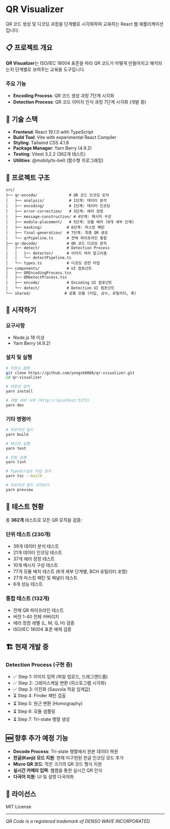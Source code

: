 # QR Visualizer

QR 코드 생성 및 디코딩 과정을 단계별로 시각화하여 교육하는 React 웹 애플리케이션입니다.

## 📋 프로젝트 개요

**QR Visualizer**는 ISO/IEC 18004 표준을 따라 QR 코드가 어떻게 만들어지고 해석되는지 단계별로 보여주는 교육용 도구입니다.

### 주요 기능
- **Encoding Process**: QR 코드 생성 과정 7단계 시각화
- **Detection Process**: QR 코드 이미지 인식 과정 7단계 시각화 (개발 중)

## 🚀 기술 스택

- **Frontend**: React 19.1.0 with TypeScript
- **Build Tool**: Vite with experimental React Compiler
- **Styling**: Tailwind CSS 4.1.8
- **Package Manager**: Yarn Berry (4.9.2)
- **Testing**: Vitest 3.2.2 (362개 테스트)
- **Utilities**: @mobily/ts-belt (함수형 프로그래밍)

## 📁 프로젝트 구조

```
src/
├── qr-encode/              # QR 코드 인코딩 로직
│   ├── analysis/           # 1단계: 데이터 분석
│   ├── encoding/           # 2단계: 데이터 인코딩
│   ├── error-correction/   # 3단계: 에러 정정
│   ├── message-construction/ # 4단계: 메시지 구성
│   ├── module-placement/   # 5단계: 모듈 배치 (8개 세부 단계)
│   ├── masking/           # 6단계: 마스킹 패턴
│   ├── final-generation/  # 7단계: 최종 QR 생성
│   └── qrPipeline.ts      # 전체 파이프라인 통합
├── qr-decode/             # QR 코드 디코딩 로직
│   ├── detect/            # Detection Process
│   │   ├── detector/      # 이미지 처리 알고리즘
│   │   └── detectPipeline.ts
│   └── types.ts           # 디코딩 관련 타입
├── components/            # UI 컴포넌트
│   ├── QREncodingProcess.tsx
│   ├── QRDetectProcess.tsx
│   ├── encode/            # Encoding UI 컴포넌트
│   └── detect/            # Detection UI 컴포넌트
└── shared/               # 공통 모듈 (타입, 상수, 유틸리티, 훅)
```

## 🚀 시작하기

### 요구사항

- Node.js 18 이상
- Yarn Berry (4.9.2)

### 설치 및 실행

```bash
# 저장소 클론
git clone https://github.com/yongsk0066/qr-visualizer.git
cd qr-visualizer

# 의존성 설치
yarn install

# 개발 서버 시작 (http://localhost:5173)
yarn dev
```

### 기타 명령어

```bash
# 프로덕션 빌드
yarn build

# 테스트 실행
yarn test

# 린팅 실행
yarn lint

# TypeScript 타입 검사
yarn tsc --build

# 프로덕션 빌드 미리보기
yarn preview
```

## 🧪 테스트 현황

총 **362개** 테스트로 모든 QR 로직을 검증:

### 단위 테스트 (230개)

- 39개 데이터 분석 테스트
- 21개 데이터 인코딩 테스트
- 37개 에러 정정 테스트
- 10개 메시지 구성 테스트
- 77개 모듈 배치 테스트 (8개 세부 단계별, BCH 유틸리티 포함)
- 27개 마스킹 패턴 및 패널티 테스트
- 6개 성능 테스트

### 통합 테스트 (132개)

- 전체 QR 파이프라인 테스트
- 버전 1-40 전체 커버리지
- 에러 정정 레벨 (L, M, Q, H) 검증
- ISO/IEC 18004 표준 예제 검증

## 🏗️ 현재 개발 중

### Detection Process (구현 중)
- ✅ Step 1: 이미지 입력 (파일 업로드, 드래그앤드롭)
- ✅ Step 2: 그레이스케일 변환 (히스토그램 시각화)
- ✅ Step 3: 이진화 (Sauvola 적응 임계값)
- ⏳ Step 4: Finder 패턴 검출
- ⏳ Step 5: 원근 변환 (Homography)
- ⏳ Step 6: 모듈 샘플링
- ⏳ Step 7: Tri-state 행렬 생성

## 🆕 향후 추가 예정 기능

- **Decode Process**: Tri-state 행렬에서 원본 데이터 복원
- **한글(Kanji) 모드 지원**: 현재 미구현된 한글 인코딩 모드 추가
- **Micro QR 코드**: 작은 크기의 QR 코드 형식 지원
- **실시간 카메라 입력**: 웹캠을 통한 실시간 QR 인식
- **다국어 지원**: UI 및 설명 다국어화

## 📄 라이선스

MIT License

---

_QR Code is a registered trademark of DENSO WAVE INCORPORATED._

